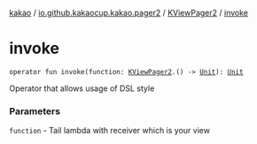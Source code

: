 [kakao](../../index.md) / [io.github.kakaocup.kakao.pager2](../index.md) / [KViewPager2](index.md) / [invoke](./invoke.md)

# invoke

`operator fun invoke(function: `[`KViewPager2`](index.md)`.() -> `[`Unit`](https://kotlinlang.org/api/latest/jvm/stdlib/kotlin/-unit/index.html)`): `[`Unit`](https://kotlinlang.org/api/latest/jvm/stdlib/kotlin/-unit/index.html)

Operator that allows usage of DSL style

### Parameters

`function` - Tail lambda with receiver which is your view